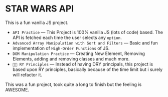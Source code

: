 # STAR WARS API

This is a fun vanilla JS project.

- `API Practice` — This Project is 100% vanilla JS (lots of code) based. The API is fetched each time the user selects any `option`.
- `Advanced Array Manipulation with Sort and Filters` — Basic and fun implementation of `High-Order Functions` of JS.
- `DOM Manipulation Practice` — Creating New Element, Removing Elements, adding and removing classes and much more. 
- `👎🏻 RY Principles` — Instead of having DRY principals, this project is based upon RY principles, basically because of the time limit but i surely will refactor it. 

This was a fun project, took quite a long to finish but the feeling is AWESOME.
